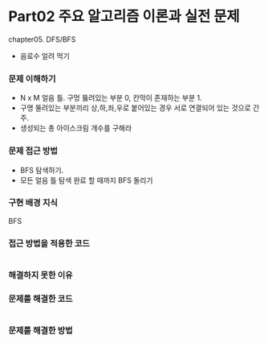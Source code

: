 # Part02 주요 알고리즘 이론과 실전 문제
chapter05. DFS/BFS
- 음료수 얼려 먹기

### 문제 이해하기
- N x M 얼음 틀. 구멍 뚫려있는 부분 0, 칸막이 존재하는 부분 1.
- 구명 뚤려있는 부분끼리 상,하,좌,우로 붙어있는 경우 서로 연결되어 있는 것으로 간주.
- 생성되는 총 아이스크림 개수를 구해라

### 문제 접근 방법
- BFS 탐색하기.
- 모든 얼음 틀 탐색 완료 할 때까지 BFS 돌리기

### 구현 배경 지식
BFS

### 접근 방법을 적용한 코드
```python

```
### 해결하지 못한 이유


### 문제를 해결한 코드
```

```

### 문제를 해결한 방법

